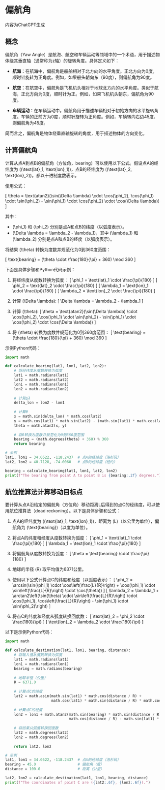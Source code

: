# 偏航角

内容为ChatGPT生成

## 概念

偏航角（Yaw Angle）是航海、航空和车辆运动等领域中的一个术语，用于描述物体绕其垂直轴（通常称为z轴）的旋转角度。具体定义如下：

- **航海**：在航海中，偏航角是船舶相对于北方向的水平角度。正北方向为0度，顺时针旋转为正角度。例如，如果船头朝向东（90度），则偏航角为90度。

- **航空**：在航空中，偏航角是飞机机头相对于地球北方向的水平角度。类似于航海，正北方向为0度，顺时针为正。例如，如果飞机机头朝东，偏航角为90度。

- **车辆运动**：在车辆运动中，偏航角用于描述车辆相对于初始方向的水平旋转角度。车辆的正前方为0度，顺时针旋转为正角度。例如，车辆转向右边45度，则偏航角为45度。

简而言之，偏航角是物体绕垂直轴旋转的角度，用于描述物体的方向变化。

## 计算偏航角

计算从点A到点B的偏航角（方位角，bearing）可以使用以下公式。假设点A的经纬度为 \((\text{lat}_1, \text{lon}_1)\)，点B的经纬度为 \((\text{lat}_2, \text{lon}_2)\)，都以十进制度数表示。

使用公式：

\[ \theta = \text{atan2}(\sin(\Delta \lambda) \cdot \cos(\phi_2), \cos(\phi_1) \cdot \sin(\phi_2) - \sin(\phi_1) \cdot \cos(\phi_2) \cdot \cos(\Delta \lambda)) \]

其中：
- \(\phi_1\) 和 \(\phi_2\) 分别是点A和点B的纬度（以弧度表示）。
- \(\Delta \lambda = \lambda_2 - \lambda_1\)，其中 \(\lambda_1\) 和 \(\lambda_2\) 分别是点A和点B的经度（以弧度表示）。

将结果 \(\theta\) 转换为度数并规范化为0到360度范围：

\[ \text{bearing} = (\theta \cdot \frac{180}{\pi} + 360) \mod 360 \]

下面是具体步骤和Python代码示例：

1. 将经纬度从度数转换为弧度：
\[ \phi_1 = \text{lat}_1 \cdot \frac{\pi}{180} \]
\[ \phi_2 = \text{lat}_2 \cdot \frac{\pi}{180} \]
\[ \lambda_1 = \text{lon}_1 \cdot \frac{\pi}{180} \]
\[ \lambda_2 = \text{lon}_2 \cdot \frac{\pi}{180} \]

2. 计算 \(\Delta \lambda\):
\[ \Delta \lambda = \lambda_2 - \lambda_1 \]

3. 计算 \(\theta\):
\[ \theta = \text{atan2}(\sin(\Delta \lambda) \cdot \cos(\phi_2), \cos(\phi_1) \cdot \sin(\phi_2) - \sin(\phi_1) \cdot \cos(\phi_2) \cdot \cos(\Delta \lambda)) \]

4. 将 \(\theta\) 转换为度数并规范化为0到360度范围：
\[ \text{bearing} = (\theta \cdot \frac{180}{\pi} + 360) \mod 360 \]

示例Python代码：

```python
import math

def calculate_bearing(lat1, lon1, lat2, lon2):
    # 将经纬度从度数转换为弧度
    lat1 = math.radians(lat1)
    lat2 = math.radians(lat2)
    lon1 = math.radians(lon1)
    lon2 = math.radians(lon2)
    
    # 计算Δλ
    delta_lon = lon2 - lon1
    
    # 计算θ
    x = math.sin(delta_lon) * math.cos(lat2)
    y = math.cos(lat1) * math.sin(lat2) - (math.sin(lat1) * math.cos(lat2) * math.cos(delta_lon))
    theta = math.atan2(x, y)
    
    # 将θ转换为度数并规范化为0到360度范围
    bearing = (math.degrees(theta) + 360) % 360
    return bearing

# 示例
lat1, lon1 = 34.0522, -118.2437  # 点A的经纬度（洛杉矶）
lat2, lon2 = 40.7128, -74.0060   # 点B的经纬度（纽约）

bearing = calculate_bearing(lat1, lon1, lat2, lon2)
print(f"The bearing from point A to point B is {bearing:.2f} degrees.")
```

## 航位推算法计算移动目标点

要计算从点A沿给定的偏航角（方位角）移动距离L后得到的点C的经纬度，可以使用航位推算法（dead reckoning）。以下是具体步骤和公式：

1. 点A的经纬度为 \((\text{lat}_1, \text{lon}_1)\)，距离为 \(L\)（以公里为单位），偏航角为 \(\text{bearing}\)（以度为单位）。

2. 将点A的纬度和经度从度数转换为弧度：
\[ \phi_1 = \text{lat}_1 \cdot \frac{\pi}{180} \]
\[ \lambda_1 = \text{lon}_1 \cdot \frac{\pi}{180} \]

3. 将偏航角从度数转换为弧度：
\[ \theta = \text{bearing} \cdot \frac{\pi}{180} \]

4. 地球的半径 \(R\) 取平均值为6371公里。

5. 使用以下公式计算点C的纬度和经度（以弧度表示）：
\[ \phi_2 = \arcsin(\sin(\phi_1) \cdot \cos\left(\frac{L}{R}\right) + \cos(\phi_1) \cdot \sin\left(\frac{L}{R}\right) \cdot \cos(\theta)) \]
\[ \lambda_2 = \lambda_1 + \arctan2\left(\sin(\theta) \cdot \sin\left(\frac{L}{R}\right) \cdot \cos(\phi_1), \cos\left(\frac{L}{R}\right) - \sin(\phi_1) \cdot \sin(\phi_2)\right) \]

6. 将点C的纬度和经度从弧度转换回度数：
\[ \text{lat}_2 = \phi_2 \cdot \frac{180}{\pi} \]
\[ \text{lon}_2 = \lambda_2 \cdot \frac{180}{\pi} \]

以下是示例Python代码：

```python
import math

def calculate_destination(lat1, lon1, bearing, distance):
    # 将输入值从度数转换为弧度
    lat1 = math.radians(lat1)
    lon1 = math.radians(lon1)
    bearing = math.radians(bearing)
    
    # 地球半径（公里）
    R = 6371.0
    
    # 计算点C的纬度
    lat2 = math.asin(math.sin(lat1) * math.cos(distance / R) +
                     math.cos(lat1) * math.sin(distance / R) * math.cos(bearing))
    
    # 计算点C的经度
    lon2 = lon1 + math.atan2(math.sin(bearing) * math.sin(distance / R) * math.cos(lat1),
                             math.cos(distance / R) - math.sin(lat1) * math.sin(lat2))
    
    # 将结果从弧度转换回度数
    lat2 = math.degrees(lat2)
    lon2 = math.degrees(lon2)
    
    return lat2, lon2

# 示例
lat1, lon1 = 34.0522, -118.2437  # 点A的经纬度（洛杉矶）
bearing = 45.0                   # 偏航角（度）
distance = 100.0                 # 距离（公里）

lat2, lon2 = calculate_destination(lat1, lon1, bearing, distance)
print(f"The coordinates of point C are ({lat2:.6f}, {lon2:.6f}).")
```
